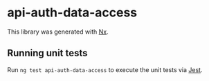 # api-auth-data-access

This library was generated with [Nx](https://nx.dev).

## Running unit tests

Run `ng test api-auth-data-access` to execute the unit tests via [Jest](https://jestjs.io).
